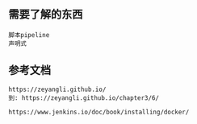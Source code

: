 ## 需要了解的东西

    脚本pipeline
    声明式

## 参考文档

    https://zeyangli.github.io/
    到: https://zeyangli.github.io/chapter3/6/

    https://www.jenkins.io/doc/book/installing/docker/